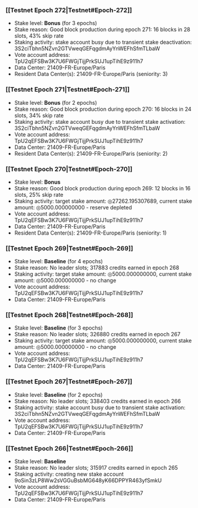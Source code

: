 ### [[Testnet Epoch 272|Testnet#Epoch-272]]
* Stake level: **Bonus** (for 3 epochs)
* Stake reason: Good block production during epoch 271: 16 blocks in 28 slots, 43% skip rate
* Staking activity: stake account busy due to transient stake deactivation: 3S2ciTbhn5NZvn2GTVweqGEFqgdmAyYnWEFhSfmTLbaW
* Vote account address: TpU2qEFSBw3K7U6FWGjTijjPrkSUJ1upTihE9z911h7
* Data Center: 21409-FR-Europe/Paris
* Resident Data Center(s): 21409-FR-Europe/Paris (seniority: 3)
### [[Testnet Epoch 271|Testnet#Epoch-271]]
* Stake level: **Bonus** (for 2 epochs)
* Stake reason: Good block production during epoch 270: 16 blocks in 24 slots, 34% skip rate
* Staking activity: stake account busy due to transient stake activation: 3S2ciTbhn5NZvn2GTVweqGEFqgdmAyYnWEFhSfmTLbaW
* Vote account address: TpU2qEFSBw3K7U6FWGjTijjPrkSUJ1upTihE9z911h7
* Data Center: 21409-FR-Europe/Paris
* Resident Data Center(s): 21409-FR-Europe/Paris (seniority: 2)
### [[Testnet Epoch 270|Testnet#Epoch-270]]
* Stake level: **Bonus**
* Stake reason: Good block production during epoch 269: 12 blocks in 16 slots, 25% skip rate
* Staking activity: target stake amount: ◎27262.195307689, current stake amount: ◎5000.000000000 - reserve depleted
* Vote account address: TpU2qEFSBw3K7U6FWGjTijjPrkSUJ1upTihE9z911h7
* Data Center: 21409-FR-Europe/Paris
* Resident Data Center(s): 21409-FR-Europe/Paris (seniority: 1)
### [[Testnet Epoch 269|Testnet#Epoch-269]]
* Stake level: **Baseline** (for 4 epochs)
* Stake reason: No leader slots; 317883 credits earned in epoch 268
* Staking activity: target stake amount: ◎5000.000000000, current stake amount: ◎5000.000000000 - no change
* Vote account address: TpU2qEFSBw3K7U6FWGjTijjPrkSUJ1upTihE9z911h7
* Data Center: 21409-FR-Europe/Paris
### [[Testnet Epoch 268|Testnet#Epoch-268]]
* Stake level: **Baseline** (for 3 epochs)
* Stake reason: No leader slots; 326880 credits earned in epoch 267
* Staking activity: target stake amount: ◎5000.000000000, current stake amount: ◎5000.000000000 - no change
* Vote account address: TpU2qEFSBw3K7U6FWGjTijjPrkSUJ1upTihE9z911h7
* Data Center: 21409-FR-Europe/Paris
### [[Testnet Epoch 267|Testnet#Epoch-267]]
* Stake level: **Baseline** (for 2 epochs)
* Stake reason: No leader slots; 338403 credits earned in epoch 266
* Staking activity: stake account busy due to transient stake activation: 3S2ciTbhn5NZvn2GTVweqGEFqgdmAyYnWEFhSfmTLbaW
* Vote account address: TpU2qEFSBw3K7U6FWGjTijjPrkSUJ1upTihE9z911h7
* Data Center: 21409-FR-Europe/Paris
### [[Testnet Epoch 266|Testnet#Epoch-266]]
* Stake level: **Baseline**
* Stake reason: No leader slots; 315917 credits earned in epoch 265
* Staking activity: creating new stake account 9oSin3zLP8Ww2sVGGuBsbMG648yK66DPPYR463yfSmkU
* Vote account address: TpU2qEFSBw3K7U6FWGjTijjPrkSUJ1upTihE9z911h7
* Data Center: 21409-FR-Europe/Paris